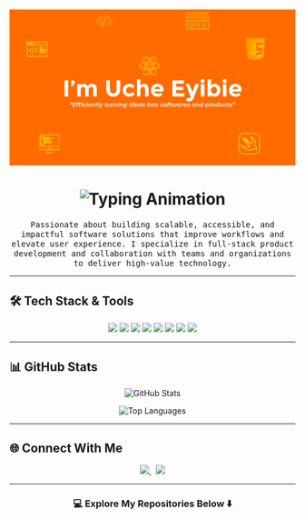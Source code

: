 <!-- Header Image -->
<div align="center">
  <img src="/images/uche1-2.jpg" alt="Header Image"/>
</div>

<!-- Typing Animation Header -->
<h1 align="center">
  <img src="https://readme-typing-svg.herokuapp.com?font=Fira+Code&size=28&duration=3000&pause=800&color=00E5FF&center=true&vCenter=true&width=650&lines=Hi%2C+I'm+Divine+Eyibie;Software+Engineer+%7C+Builder+of+Scalable+Products;Turning+Ideas+Into+Impactful+Solutions" alt="Typing Animation">
</h1>

<p align="center">
  <samp>
    Passionate about building scalable, accessible, and impactful software solutions that improve workflows and elevate user experience.  
    I specialize in full-stack product development and collaboration with teams and organizations to deliver high-value technology.
  </samp>
</p>

---

## 🛠️ Tech Stack & Tools

<p align="center">
  <!-- Badges -->
  <img src="https://img.shields.io/badge/React-00E5FF?style=for-the-badge&logo=react&logoColor=white" />
  <img src="https://img.shields.io/badge/Next.js-00E5FF?style=for-the-badge&logo=nextdotjs&logoColor=white" />
  <img src="https://img.shields.io/badge/Node.js-00E5FF?style=for-the-badge&logo=nodedotjs&logoColor=white" />
  <img src="https://img.shields.io/badge/NestJS-00E5FF?style=for-the-badge&logo=nestjs&logoColor=white" />
  <img src="https://img.shields.io/badge/ReactNative-00E5FF?style=for-the-badge&logo=react&logoColor=white" />
  <img src="https://img.shields.io/badge/TailwindCSS-00E5FF?style=for-the-badge&logo=tailwindcss&logoColor=white" />
  <img src="https://img.shields.io/badge/Redis-00E5FF?style=for-the-badge&logo=redis&logoColor=white" />
  <img src="https://img.shields.io/badge/Python-00E5FF?style=for-the-badge&logo=python&logoColor=white" />
</p>

---

## 📊 GitHub Stats

<p align="center">
  <img src="https://github-readme-stats.vercel.app/api?username=UncleChenna&show_icons=true&hide_title=true&count_private=true&hide_border=true&theme=transparent&icon_color=00E5FF&text_color=ffffff" alt="GitHub Stats"/>
</p>

<p align="center">
  <img src="https://github-readme-stats.vercel.app/api/top-langs/?username=UncleChenna&layout=compact&hide_border=true&theme=transparent&text_color=ffffff&title_color=00E5FF" alt="Top Languages"/>
</p>

---

## 🌐 Connect With Me

<p align="center">
  <a href="https://www.linkedin.com/in/divine-eyibie/">
    <img src="https://img.shields.io/badge/LinkedIn-00E5FF?style=for-the-badge&logo=linkedin&logoColor=white" />
  </a>
  &nbsp;
  <a href="https://twitter.com/dev_chenna">
    <img src="https://img.shields.io/badge/Twitter-00E5FF?style=for-the-badge&logo=twitter&logoColor=white" />
  </a>
</p>

---

<h3 align="center">💻 Explore My Repositories Below ⬇️</h3>
